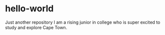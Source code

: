 # hello-world
Just another repository 
I am a rising junior in college who is super excited to study and explore Cape Town. 
